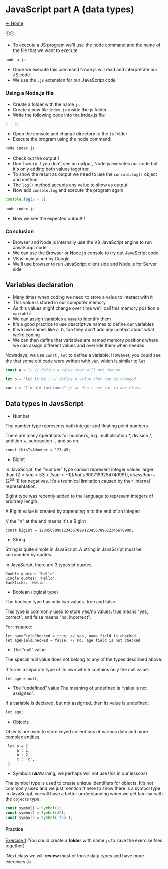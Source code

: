 # JavaScript part A (data types)

[<- Home](README.md)

🕙🕙
- To execute a JS program we'll use the node command and the name of the file that we want to execute

```bash
node a.js
```

- Once we execute this command Node.js will read and interpretate our JS code
- We use the `.js` extension for our JavaScript code
### Using a Node.js file 

- Create a folder with the name `js`
- Create a new file `index.js` inside the js folder
- Write the following code into the index.js file

```javascript
2 + 2;
```

- Open the console and change directory to the `js` folder
- Execute the program using the node command:

```bash
node index.js
```

- Check out the output!!
- Don't worry if you don't see an output, Node.js executes our code but it's only adding both values together
- To show the result as output we need to use the `console.log()` object and method
- The `log()` method accepts any value to show as output
- Now add `console.log` and execute the program again

```js
console.log(2 + 2);
```

```bash
node index.js
```

- Now we see the expected output!!!

### Conclusion

- Browser and Node.js internally use the V8 JavaScript engine to run JavaScript code
- We can use the Browser or Node.js console to try out JavaScript code
- V8 is maintained by Google
- We'll use browser to run JavaScript client side and Node.js for Server side

## Variables declaration

- Many times when coding we need to store a value to interact with it
- This value is stored in our computer memory
- As this values might change over time we'll call this memory position a `variable`
- We can assign variables a `name` to identify them
- It's a good practice to use descriptive names to define our variables
- If we use names like a, b, foo they don't add any context about what we're coding
- We can then define that variables are named memory positions where we can assign different values and override them when needed

Nowadays, we use ```const``` , ```let``` to define a variable; However, you could see the that some old code were written with ```var```, which is similar to ```let```.

```js
const a = 1; // define a value that will not change
```

```js
let b = 'let it be'; // define a value that can be changed
```

```js
var c = "I'm old-fashioned" // we don't use var in our class
```

## Data types in JavsScript

* Number

The number type represents both integer and floating point numbers.

There are many operations for numbers, e.g. multiplication *, division /, addition +, subtraction -, and so on.

```
const thisIsANumber = 123.45;
```
* BigInt

In JavaScript, the “number” type cannot represent integer values larger than ($2<sup>53</sup>-1) (that’s 9007199254740991), or less than -($2<sup>53</sup>-1) for negatives. It’s a technical limitation caused by their internal representation.

BigInt type was recently added to the language to represent integers of arbitrary length.

A BigInt value is created by appending n to the end of an integer:

// the "n" at the end means it's a BigInt
```
const bigInt = 1234567890123456789012345678901234567890n;
```

* String

String is quite simple in JavaScript.
A string in JavaScript must be surrounded by quotes.

In JavaScript, there are 3 types of quotes.

    Double quotes: "Hello".
    Single quotes: 'Hello'.
    Backticks: `Hello`.

* Boolean (logical type)

The boolean type has only two values: true and false.

This type is commonly used to store yes/no values: true means “yes, correct”, and false means “no, incorrect”.

For instance:
```
let nameFieldChecked = true; // yes, name field is checked
let ageFieldChecked = false; // no, age field is not checked
```
* The “null” value

The special null value does not belong to any of the types described above.

It forms a separate type of its own which contains only the null value:
```
let age = null;
```

* The “undefined” value
The meaning of undefined is “value is not assigned”.

If a variable is declared, but not assigned, then its value is undefined:
```
let age;
```
* Objects

 Objects are used to store keyed collections of various data and more complex entities. 
```
 let o = {
     a : 1,
     b : 2,
     c : 'c',
 }
```
* Symbols (⚠️Warning, we perhaps will not use this in our lessons)

The symbol type is used to create unique identifiers for objects. It's not commonly used and we just mention it here to show there is a symbol type in JavaScript, we will have a better understanding when we get familiar with the ```objects``` type.
```js
const symbol1 = Symbol();
const symbol2 = Symbol(42);
const symbol3 = Symbol('foo');
```
#### Practice

[Exercise 1](./exercises/js/ex_1.md) (You could create a **folder** with name ```js``` to save the exercise files together)

ℹ️Next class we will **review** most of those data types and have more exercises.👍